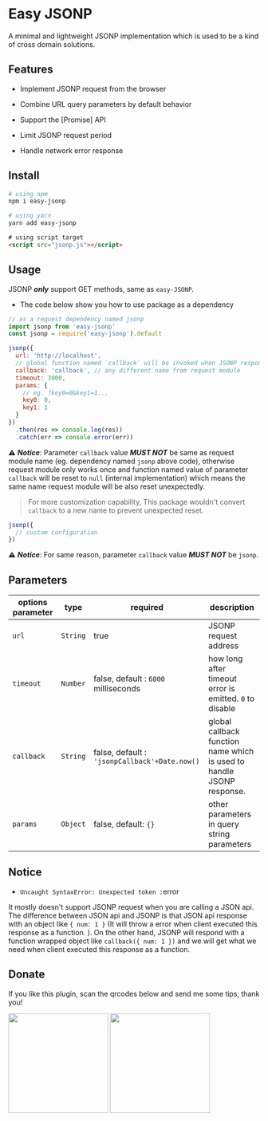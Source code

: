 # Easy JSONP 

A minimal and lightweight JSONP implementation which is used to be a kind of cross domain solutions.

## Features

- Implement JSONP request from the browser

- Combine URL query parameters by default behavior

- Support the [Promise] API

- Limit JSONP request period

- Handle network error response

## Install

```bash
# using npm
npm i easy-jsonp
```

```bash
# using yarn
yarn add easy-jsonp
```

```html
# using script target
<script src="jsonp.js"></script>
```

## Usage

JSONP ***only*** support GET methods, same as `easy-JSONP`.

- The code below show you how to use package as a dependency

```js
// as a request dependency named jsonp
import jsonp from 'easy-jsonp'
const jsonp = require('easy-jsonp').default
```

```js
jsonp({
  url: 'http://localhost',
  // global function named `callback` will be invoked when JSONP response
  callback: 'callback', // any different name from request module
  timeout: 3000,
  params: {
    // eg. ?key0=0&key1=1...
    key0: 0,
    key1: 1
  }
})
  .then(res => console.log(res))
  .catch(err => console.error(err))
```

⚠️ ***Notice***: Parameter `callback` value ***MUST NOT*** be same as request module name (eg. dependency named `jsonp` above code), otherwise request module only works once and function named value of parameter `callback` will be reset to `null` (internal implementation) which means the same name request module will be also reset unexpectedly.

> For more customization capability, This package wouldn't convert `callback` to a new name to prevent unexpected reset.

```js
jsonp({
  // custom configuration
})
```

⚠️ ***Notice***: For same reason, parameter `callback` value ***MUST NOT*** be `jsonp`.


## Parameters

| options parameter | type | required | description |
| ----------------- | ---- | -------- | ----------- |
|   `url`  | `String` |           true           | JSONP request address |
| `timeout` | `Number` | false, default : `6000` milliseconds | how long after timeout error is emitted. `0` to disable |
| `callback`  | `String` | false, default : `'jsonpCallback'+Date.now()` | global callback function name which is used to handle JSONP response. |
| `params` |  `Object`  | false, default: `{}` | other parameters in query string parameters |

## Notice

- `Uncaught SyntaxError: Unexpected token :`error

It mostly doesn't support JSONP request when you are calling a JSON api. The difference between JSON api and JSONP is that  JSON api response with an object like `{ num: 1 }` (It will throw a error when client executed this response as a function. ). On the other hand, JSONP will respond with a function wrapped object like `callback({ num: 1 })` and we will get what we need when client executed this response as a function.

## Donate

If you like this plugin, scan the qrcodes below and send me some tips, thank you!


<img src="https://leeseean.github.io/my-original-songs/alipay.jpg" width="200px" />
<img src="https://leeseean.github.io/my-original-songs/wechat.jpg" width="200px" />
